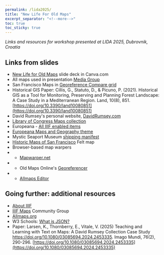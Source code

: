 ```yaml
---
permalink: /lida2025/
title: "New Life For Old Maps"
excerpt_separator: "<!--more-->"
toc: true
toc_sticky: true
---
```


_Links and resources for workshop presented at LIDA 2025, Dubrovnik, Croatia_

## Links from slides

- [New Life for Old Maps](https://www.canva.com/design/DAGlrGdvwlg/yxLT1TrhnG4sKcXm9wh7Pg/view?utm_content=DAGlrGdvwlg&utm_campaign=designshare&utm_medium=link2&utm_source=uniquelinks&utlId=h9107f3c643) slide deck in Canva.com
- All maps used in presentation [Media Group](https://www.davidrumsey.com/luna/servlet/s/j03972)
- San Francisco Maps in [Georeference Compare grid](https://www.oldmapsonline.org/compare#379311737542)
- Historical GIS Paper: Cillis, G., Statuto, D., & Picuno, P. (2021). Historical GIS as a Tool for Monitoring, Preserving and Planning Forest Landscape: A Case Study in a Mediterranean Region. Land, 10(8), 851. [https://doi.org/10.3390/land10080851](https://doi.org/10.3390/land10080851)
- David Rumsey's personal website, [DavidRumsey.com](https://www.davidrumsey.com/)
- [Library of Congress Maps collection](https://www.loc.gov/maps/?st=grid)
- Europeana - [All IIIF enabled items](https://www.europeana.eu/en/search?page=1&qf=collection%3Amap&query=provider_aggregation_edm_isShownBy%3A%2Aiiif%2A&view=grid)
- [Europeana Maps and Geography theme](https://www.europeana.eu/en/themes/maps-and-geography)
- Mystic Seaport Museum [shipping manifest](https://research.mysticseaport.org/item/l006405/l006405-c026/)
- [Historic Maps of San Francisco](https://felt.com/map/Historic-Maps-of-San-Francisco-vP4BfkK9BRcuQGvMKAXdnxB?loc=37.75848,-122.4491,13z&share=1) Felt map
- Browser-based map warpers
- - [Mapwarper.net](https://mapwarper.net/)
- - Old Maps Online's [Georeferencer](https://www.oldmapsonline.org/en/project/georeferencer)
- - [Allmaps Editor](https://editor.allmaps.org/)

## Going further: additional resources

- [About IIIF](https://iiif.io/)
- [IIIF Maps](https://iiif.io/community/groups/maps/) Community Group
- [Allmaps.org](https://allmaps.org/)
- W3 Schools: [What is JSON?](https://www.w3schools.com/js/js_json_intro.asp)
- Paper: Larsen, K., Thornberry, E., Vitale, V. (2025) Teaching and Learning with Text on Maps: A David Rumsey Collection Case Study https://doi.org/10.1080/03085694.2024.2453335. Imago Mundi, 76(2), 290-296. [https://doi.org/10.1080/03085694.2024.2453335](https://doi.org/10.1080/03085694.2024.2453335)

